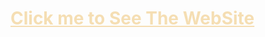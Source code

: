 <h1><a href="https://nuthan-444.github.io/WebSite-Clown/INSTAGRAM/" style="color:wheat;">Click me to See The WebSite</a><h1>
